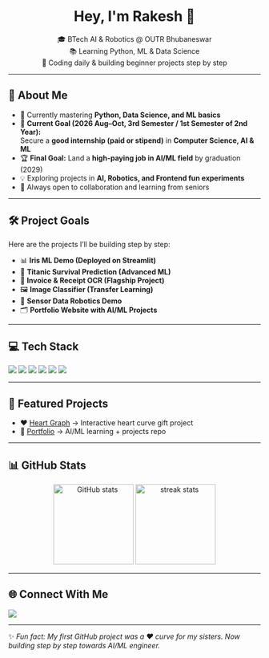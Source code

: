 <!-- Profile Header -->
<h1 align="center">Hey, I'm Rakesh 👋</h1>
<p align="center">
  🎓 BTech AI & Robotics @ OUTR Bhubaneswar <br>
  📚 Learning Python, ML & Data Science <br>
  🐍 Coding daily & building beginner projects step by step
</p>

---

## 🚀 About Me
- 🌱 Currently mastering **Python, Data Science, and ML basics**  
- 🎯 **Current Goal (2026 Aug–Oct, 3rd Semester / 1st Semester of 2nd Year):**  
  Secure a **good internship (paid or stipend)** in **Computer Science, AI & ML**  
- 🏆 **Final Goal:** Land a **high-paying job in AI/ML field** by graduation (2029)  
- 💡 Exploring projects in **AI, Robotics, and Frontend fun experiments**  
- 🤝 Always open to collaboration and learning from seniors  

---

## 🛠️ Project Goals
Here are the projects I’ll be building step by step:  
- 📊 **Iris ML Demo (Deployed on Streamlit)**  
- 🚢 **Titanic Survival Prediction (Advanced ML)**  
- 🧾 **Invoice & Receipt OCR (Flagship Project)**  
- 🖼️ **Image Classifier (Transfer Learning)**  
- 🤖 **Sensor Data Robotics Demo**  
- 🗂️ **Portfolio Website with AI/ML Projects**

---

## 💻 Tech Stack
<p>
  <img src="https://img.shields.io/badge/Python-3776AB?style=for-the-badge&logo=python&logoColor=white"/>
  <img src="https://img.shields.io/badge/Jupyter-F37626?style=for-the-badge&logo=jupyter&logoColor=white"/>
  <img src="https://img.shields.io/badge/Git-F05032?style=for-the-badge&logo=git&logoColor=white"/>
  <img src="https://img.shields.io/badge/GitHub-181717?style=for-the-badge&logo=github&logoColor=white"/>
  <img src="https://img.shields.io/badge/HTML5-E34F26?style=for-the-badge&logo=html5&logoColor=white"/>
  <img src="https://img.shields.io/badge/CSS3-1572B6?style=for-the-badge&logo=css3&logoColor=white"/>
</p>

---

## 📂 Featured Projects
- ❤️ [Heart Graph](https://github.com/Rakeshlenka943/heart-graph) → Interactive heart curve gift project  
- 📂 [Portfolio](https://github.com/Rakeshlenka943/rakesh-portfolio) → AI/ML learning + projects repo  

---

## 📊 GitHub Stats
<p align="center">
  <img src="https://github-readme-stats.vercel.app/api?username=Rakeshlenka943&show_icons=true&theme=radical" alt="GitHub stats" height="160"/>
  <img src="https://github-readme-streak-stats.herokuapp.com/?user=Rakeshlenka943&theme=radical" alt="streak stats" height="160"/>
</p>

---

## 🌐 Connect With Me
<p>
  <a href="https://github.com/Rakeshlenka943">
    <img src="https://img.shields.io/badge/GitHub-181717?style=for-the-badge&logo=github&logoColor=white"/>
  </a>
  <!-- You can add LinkedIn/Twitter later -->
</p>

---

✨ *Fun fact: My first GitHub project was a ❤️ curve for my sisters. Now building step by step towards AI/ML engineer.*
